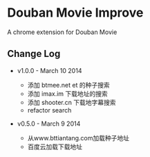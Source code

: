 # Douban Movie Improve

A chrome extension for Douban Movie

## Change Log

- v1.0.0 - March 10 2014
    - 添加 btmee.net et 的种子搜索
    - 添加 imax.im 下载地址的搜索
    - 添加 shooter.cn 下载地字幕搜索
    - refactor search

- v0.5.0 - March 9 2014
    - 从www.bttiantang.com加载种子地址
    - 百度云加载下载地址
